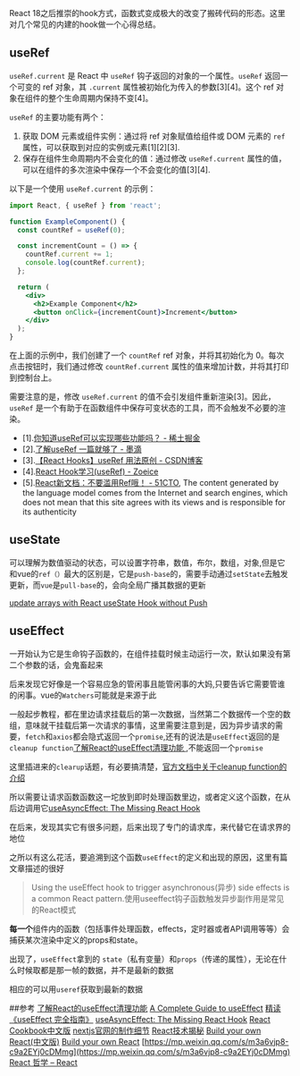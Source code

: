 React 18之后推崇的hook方式，函数式变成极大的改变了搬砖代码的形态。这里对几个常见的内建的hook做一个心得总结。

## useRef
`useRef.current` 是 React 中 `useRef` 钩子返回的对象的一个属性。`useRef` 返回一个可变的 ref 对象，其 `.current` 属性被初始化为传入的参数[3][4]。这个 ref 对象在组件的整个生命周期内保持不变[4]。

`useRef` 的主要功能有两个：
1. 获取 DOM 元素或组件实例：通过将 ref 对象赋值给组件或 DOM 元素的 `ref` 属性，可以获取到对应的实例或元素[1][2][3].
2. 保存在组件生命周期内不会变化的值：通过修改 `useRef.current` 属性的值，可以在组件的多次渲染中保存一个不会变化的值[3][4].

以下是一个使用 `useRef.current` 的示例：

```jsx
import React, { useRef } from 'react';

function ExampleComponent() {
  const countRef = useRef(0);

  const incrementCount = () => {
    countRef.current += 1;
    console.log(countRef.current);
  };

  return (
    <div>
      <h2>Example Component</h2>
      <button onClick={incrementCount}>Increment</button>
    </div>
  );
}
```

在上面的示例中，我们创建了一个 `countRef` ref 对象，并将其初始化为 0。每次点击按钮时，我们通过修改 `countRef.current` 属性的值来增加计数，并将其打印到控制台上。

需要注意的是，修改 `useRef.current` 的值不会引发组件重新渲染[3]。因此，`useRef` 是一个有助于在函数组件中保存可变状态的工具，而不会触发不必要的渲染。
- [1].[你知道useRef可以实现哪些功能吗？ - 稀土掘金](https://juejin.cn/post/6894963612687958024)
- [2].[了解useRef 一篇就够了 - 墨滴](https://mdnice.com/writing/6d957aea187945ddbb2b409fb27dfb03)
- [3].[【React Hooks】useRef 用法原创 - CSDN博客](https://blog.csdn.net/qq_45677671/article/details/116707927)
- [4].[React Hook学习(useRef) - Zoeice](http://zoeice.com/react-hook-useRef/)
- [5].[React新文档：不要滥用Ref哦！ - 51CTO](https://www.51cto.com/article/711707.html), The content generated by the language model comes from the Internet and search engines, which does not mean that this site agrees with its views and is responsible for its authenticity

## useState
可以理解为数值驱动的状态，可以设置字符串，数值，布尔，数组，对象,但是它和vue的`ref（）`最大的区别是，它是`push-base`的，需要手动通过`setState`去触发更新，而`vue`是`pull-base`的，会向全局广播其数据的更新

[update arrays with React useState Hook without Push ](https://www.techiediaries.com/react-usestate-hook-update-array/)

## useEffect
一开始认为它是生命钩子函数的，在组件挂载时候主动运行一次，默认如果没有第二个参数的话，会鬼畜起来

后来发现它好像是一个容易应急的管闲事且能管闲事的大妈,只要告诉它需要管谁的闲事。vue的`Watchers`可能就是来源于此

一般起步教程，都在里边请求挂载后的第一次数据，当然第二个数据传一个空的数组，意味就干挂载后第一次请求的事情，这里需要注意到是，因为异步请求的需要，`fetch`和`axios`都会隐式返回一个`promise`,还有的说法是`useEffect`返回的是`cleanup function`[了解React的useEffect清理功能 ](https://juejin.cn/post/7070703117817348109),不能返回一个`promise`

这里插进来的`clearup`话题，有必要搞清楚，[官方文档中关于cleanup function的介绍](https://legacy.reactjs.org/docs/hooks-effect.html#effects-with-cleanup)

所以需要让请求函数函数这一坨放到即时处理函数里边，或者定义这个函数，在从后边调用它[useAsyncEffect: The Missing React Hook](https://marmelab.com/blog/2023/01/11/use-async-effect-react.html)

在后来，发现其实它有很多问题，后来出现了专门的请求库，来代替它在请求界的地位

之所以有这么花活，要追溯到这个函数`useEffect`的定义和出现的原因，这里有篇文章描述的很好
>Using the useEffect hook to trigger asynchronous(异步) side effects is a common React pattern.使用useeffect钩子函数触发异步副作用是常见的React模式

**每一个**组件内的函数（包括事件处理函数，effects，定时器或者API调用等等）会捕获某次渲染中定义的props和state。

出现了，`useEffect`拿到的 `state`（私有变量）和`props`（传递的属性），无论在什么时候取都是那一帧的数据，并不是最新的数据

相应的可以用`useref`获取到最新的数据

##参考
[了解React的useEffect清理功能](https://juejin.cn/post/7070703117817348109)
[A Complete Guide to useEffect](https://overreacted.io/a-complete-guide-to-useeffect/)
[精读《useEffect 完全指南》](https://juejin.cn/post/6844903806090608647)
[useAsyncEffect: The Missing React Hook](https://marmelab.com/blog/2023/01/11/use-async-effect-react.html)
[React Cookbook中文版](https://weread.qq.com/web/reader/8c432530813ab7f0dg018da4k17e328b022b17e62166fad4?)
[nextjs官网的制作细节](https://rauno.me/craft/nextjs)
[React技术揭秘](https://react.iamkasong.com/)
[Build your own React(中文版)](https://qcsite.gatsbyjs.io/build-your-own-react/)
[Build your own React](https://pomb.us/build-your-own-react/)
[https://mp.weixin.qq.com/s/m3a6vjp8-c9a2EYj0cDMmg](https://mp.weixin.qq.com/s/m3a6vjp8-c9a2EYj0cDMmg)
[React 哲学 – React](https://zh-hans.react.dev/learn/thinking-in-react)